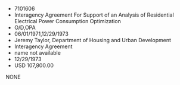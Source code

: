 * 7101606
* Interagency Agreement For Support of an Analysis of         Residential Electrical Power Consumption Optimization
* O/D,OPA
* 06/01/1971,12/29/1973
* Jeremy Taylor, Department of Housing and Urban Development
* Interagency Agreement
*   name not available
* 12/29/1973
* USD 107,800.00

NONE